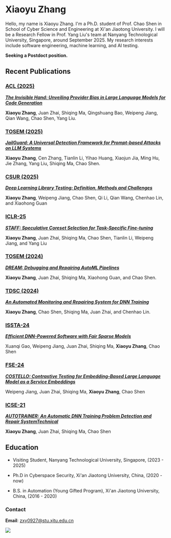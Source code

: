 # Xiaoyu Zhang

Hello, my name is Xiaoyu Zhang. I'm a Ph.D. student of Prof. Chao Shen in School of Cyber Science and Engineering at Xi'an Jiaotong University.
I will be a Research Fellow in Prof. Yang Liu's team at Nanyang Technological University, Singapore, around September 2025.
My research interests include software engineering, machine learning, and AI testing.

**Seeking a Postdoct position.**

## Recent Publications

### [ACL (2025)](https://2025.aclweb.org/)
[***The Invisible Hand: Unveiling Provider Bias in Large Language Models for Code Generation***](./papers/Zhang2025ACL.pdf)

**Xiaoyu Zhang**, Juan Zhai, Shiqing Ma, Qingshuang Bao, Weipeng Jiang, Qian Wang, Chao Shen, Yang Liu.

### [TOSEM (2025)](https://dl.acm.org/journal/tosem/)
[***JailGuard: A Universal Detection Framework for Prompt-based Attacks on LLM Systems***](./papers/Zhang2025TOSEM.pdf)

**Xiaoyu Zhang**, Cen Zhang, Tianlin Li, Yihao Huang, Xiaojun Jia, Ming Hu, Jie Zhang, Yang Liu, Shiqing Ma, Chao Shen.

### [CSUR (2025)](https://dl.acm.org/journal/csur)
[***Deep Learning Library Testing: Definition, Methods and Challenges***](./papers/Zhang2025CSUR.pdf)

**Xiaoyu Zhang**, Weipeng Jiang, Chao Shen, Qi Li, Qian Wang, Chenhao Lin, and Xiaohong Guan 

### [ICLR-25](https://openreview.net/forum?id=FAfxvdv1Dy)
[***STAFF: Speculative Coreset Selection for Task-Specific Fine-tuning***](./papers/Zhang2025ICLR.pdf)

**Xiaoyu Zhang**, Juan Zhai, Shiqing Ma, Chao Shen, Tianlin Li, Weipeng Jiang, and Yang Liu 

### [TOSEM (2024)](https://dl.acm.org/journal/tosem/)
[***DREAM: Debugging and Repairing AutoML Pipelines***](./papers/Zhang2024TOSEM.pdf)

**Xiaoyu Zhang**, Juan Zhai, Shiqing Ma, Xiaohong Guan, and Chao Shen.

### [TDSC (2024)](https://ieeexplore.ieee.org/xpl/RecentIssue.jsp?punumber=8858)
[***An Automated Monitoring and Repairing System for DNN Training***](./papers/Zhang2024TDSC.pdf)

**Xiaoyu Zhang**, Chao Shen, Shiqing Ma, Juan Zhai, and Chenhao Lin.

### [ISSTA-24](https://conf.researchr.org/home/issta-2024)
[***Efficient DNN-Powered Software with Fair Sparse Models***](./papers/Gao2024ISSTA.pdf)

Xuanqi Gao, Weipeng Jiang, Juan Zhai, Shiqing Ma, **Xiaoyu Zhang**, Chao Shen

### [FSE-24](https://conf.researchr.org/home/fse-2024)
[***COSTELLO: Contrastive Testing for Embedding-Based Large Language Model as a Service Embeddings***](./papers/Jiang2024FSE.pdf)

Weipeng Jiang, Juan Zhai, Shiqing Ma, **Xiaoyu Zhang**, Chao Shen

<!-- ### [TOSEM-23](https://dl.acm.org/journal/tosem/)
[***Seed selection for testing deep neural networks***](./papers/Zhi2023TOSEM.pdf)

Yuhan Zhi, Xiaofei Xie, Chao Shen, Jun Sun, **Xiaoyu Zhang**, Xiaohong Guan -->

### [ICSE-21](https://conf.researchr.org/home/icse-2021)
[***AUTOTRAINER: An Automatic DNN Training Problem Detection and Repair SystemTechnical***](./papers/Zhang2021ICSE.pdf)

**Xiaoyu Zhang**, Juan Zhai, Shiqing Ma, Chao Shen

<!-- ### [ASE-20](https://conf.researchr.org/home/ase-2020)
[***Audee: Automated Testing for Deep Learning Frameworks***](./papers/Guo2020ASE.pdf)

Qianyu Guo, Xiaofei Xie, Yi Li, **Xiaoyu Zhang**, Yang Liu, Li Xiaohong, Chao Shen -->

## Education

- Visiting Student, Nanyang Technological University, Singapore, (2023 - 2025)

- Ph.D in Cyberspace Security, Xi'an Jiaotong University, China, (2020 - now)

- B.S. in Automation (Young Gifted Program), Xi'an Jiaotong University, China, (2016 - 2020)  

### Contact

**Email**: zxy0927@stu.xjtu.edu.cn

![](https://komarev.com/ghpvc/?username=shiningrain)
